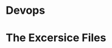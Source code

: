 # Devops

# <a src="https://drive.google.com/drive/folders/1PpISmBG5iIgqFRDdkHUGCYQveKYwhM4j?usp=sharing">The Excersice Files</a>
